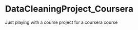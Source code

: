 DataCleaningProject_Coursera
============================

Just playing with a course project for a coursera course
